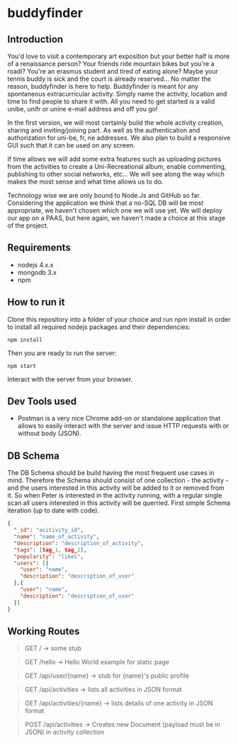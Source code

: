 # buddyfinder

## Introduction

You'd love to visit a contemporary art exposition but your better half is more of a renaissance person? Your friends ride mountain bikes but you're a roadi? You're an erasmus student and tired of eating alone? Maybe your tennis buddy is sick and the court is already reserved... No matter the reason, buddyfinder is here to help. Buddyfinder is meant for any spontaneous extracurricular activity. Simply name the activity, location and time to find people to share it with. All you need to get started is a valid unibe, unifr or unine e-mail address and off you go!

In the first version, we will most certainly build the whole activity creation, sharing and inviting/joining part. As well as the authentication and authorization for uni-be, fr, ne addresses. We also plan to build a responsive GUI such that it can be used on any screen.

If time allows we will add some extra features such as uploading pictures from the activities to create a Uni-Recreational album, enable commenting, publishing to other social networks, etc... We will see along the way which makes the most sense and what time allows us to do.

Technology wise we are only bound to Node.Js and GitHub so far. Considering the application we think that a no-SQL DB will be most appropriate, we haven't chosen which one we will use yet. We will deploy our app on a PAAS, but here again, we haven't made a choice at this stage of the project.

## Requirements

- nodejs 4.x.x
- mongodb 3.x
- npm

## How to run it

Clone this repository into a folder of your choice and run npm install in order to install all required nodejs packages
and their dependencies:

	npm install

Then you are ready to run the server:

	npm start

Interact with the server from your browser.

## Dev Tools used

- Postman is a very nice Chrome add-on or standalone application that allows to easily interact with the server and
issue HTTP requests with or without body (JSON).

## DB Schema

The DB Schema should be build having the most frequent use cases in mind. Therefore the Schema should consist of one
collection - the activity - and the users interested in this activity will be added to it or removed from it. So when Peter
is interested in the activity running, with a regular single scan all users interested in this activity will be querried.
First simple Schema iteration (up to date with code).

```json
{
  "_id": "acitivity_id",
  "name": "name_of_activity",
  "description": "description_of_activity",
  "tags": [tag_1, tag_2],
  "popularity": "likes",
  "users": [{
    "user": "name",
    "description": "description_of_user"
  },{
    "user": "name",
    "description": "description_of_user"
  }]
}
```
## Working Routes

  > GET / -> some stub
  
  > GET /hello -> Hello World example for static page
  
  > GET /api/user/{name} -> stub for {name}'s public profile

  > GET /api/activities -> lists all activities in JSON format
  
  > GET /api/activities/{name} -> lists details of one activity in JSON format
    
  > POST /api/activities -> Creates new Document (payload must be in JSON) in activity collection
